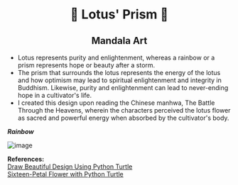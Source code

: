 <h1 align="center"> 🌈 Lotus' Prism 🌈 </h1>
<h2 align="center">  Mandala Art </h2> 

- Lotus represents purity and enlightenment, whereas a rainbow or a prism represents hope or beauty after a storm. 
- The prism that surrounds the lotus represents the energy of the lotus and how optimism may lead to spiritual enlightenment and integrity in Buddhism. Likewise, purity and enlightenment can lead to never-ending hope in a cultivator's life. 
- I created this design upon reading the Chinese manhwa, The Battle Through the Heavens, wherein the characters perceived the lotus flower as sacred and powerful energy when absorbed by the cultivator's body.

***Rainbow***

![image](https://user-images.githubusercontent.com/99384034/164506972-437938ea-f042-4526-9b99-3fc8c54addce.png)


**References:** <br> 
<a href = https://youtu.be/eOHwJDELOwU >Draw Beautiful Design Using Python Turtle </a> <br>
<a href = https://pythonturtle.academy/sixteen-petal-flower-with-python-turtle/ > Sixteen-Petal Flower with Python Turtle </a>

